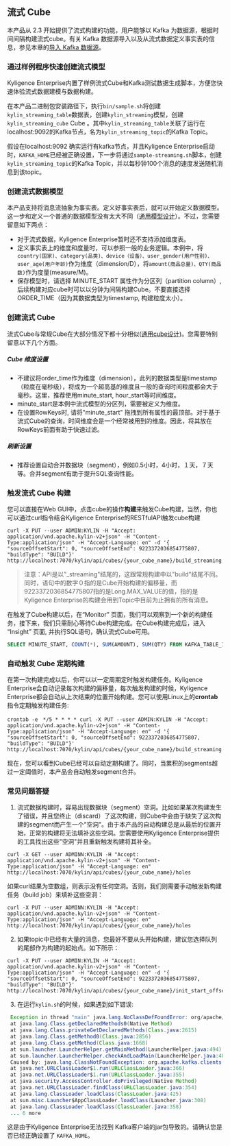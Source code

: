 ## 流式 Cube

本产品从 2.3 开始提供了流式构建的功能，用户能够以 Kafka 为数据源，根据时间间隔构建流式cube。有关 Kafka 数据源导入以及从流式数据定义事实表的信息，参见本章的[导入 Kafka 数据源](data_import/kafka_import.cn.md)。

### 通过样例程序快速创建流式模型

Kyligence Enterprise内置了样例流式Cube和Kafka测试数据生成脚本，方便您快速体验流式数据建模与数据构建。

在本产品二进制包安装路径下，执行`bin/sample.sh`将创建`kylin_streaming_table`数据表，创建`kylin_streaming`模型，创建`kylin_streaming_cube` Cube 。其中`kylin_streaming_table`关联了运行在localhost:9092的Kafka节点，名为`kylin_streaming_topic`的Kafka Topic。

假设在localhost:9092 确实运行有kafka节点，并且Kyligence Enterprise启动时，`KAFKA_HOME`已经被正确设置，下一步将通过`sample-streaming.sh`脚本，创建`kylin_streaming_topic`的Kafka Topic，并以每秒钟100个消息的速度发送随机消息到该topic。


### 创建流式数据模型

本产品支持将消息流抽象为事实表。定义好事实表后，就可以开始定义数据模型。这一步和定义一个普通的数据模型没有太大不同（[通用模型设计](data_modeling.cn.md)）。不过，您需要留意如下两点：

- 对于流式数据，Kyligence Enterprise暂时还不支持添加维度表。
- 定义事实表上的维度和度量时，可以参照一般的业务逻辑。本例中，将 `country(国家)、category(品类)、device（设备）、user_gender(用户性别)、user_age(用户年龄)`作为维度（dimension/D），将`amount(商品总量)、QTY(商品数)`作为度量(measure/M)。
- 保存模型时，请选择 MINUTE_START 属性作为分区列（partition column）, 后续构建对应cube时可以以分钟为间隔构建Cube。不要直接选择ORDER_TIME（因为其数据类型为timestamp, 构建粒度太小）。	

### 创建流式 Cube

流式Cube与常规Cube在大部分情况下都十分相似([通用cube设计](cube/create_cube.cn.md))。您需要特别留意以下几个方面。

##### Cube 维度设置

- 不建议将order\_time作为维度（dimension），此列的数据类型是timestamp（粒度在毫秒级），将成为一个超高基的维度且一般的查询时间粒度都会大于毫秒。这里，推荐使用minute\_start, hour\_start等时间维度。
- minute_start是本例中流式模型的分区列，需要被定义为维度。
- 在设置RowKeys时, 请将"minute\_start" 拖拽到所有属性的最顶部。对于基于流式Cube的查询，时间维度会是一个经常被用到的维度。因此，将其放在RowKeys前面有助于快速过滤。

##### 刷新设置

- 推荐设置自动合并数据块（segment），例如0.5小时，4小时，１天，７天等。合并segment有助于提升SQL查询性能。 

### 触发流式 Cube 构建

您可以直接在Web GUI中，点击cube的操作**构建**来触发Cube构建，当然，你也可以通过curl指令结合Kyligence Enterprise的RESTfulAPI触发cube构建

```shell
curl -X PUT --user ADMIN:KYLIN -H "Accept: application/vnd.apache.kylin-v2+json" -H "Content-Type:application/json" -H "Accept-Language: en" -d '{ "sourceOffsetStart": 0, "sourceOffsetEnd": 9223372036854775807, "buildType": "BUILD"}' http://localhost:7070/kylin/api/cubes/{your_cube_name}/build_streaming
```

> 注意：API是以"_streaming"结尾的，这跟常规构建中以"build"结尾不同。
> 同时，语句中的数字０指的是Cube开始构建的偏移量，而9223372036854775807指的是Long.MAX_VALUE的值，指的是Kyligence Enterprise的构建会用到Topic中目前为止拥有的所有消息。
>

在触发了Cube构建以后，在“Monitor” 页面，我们可以观察到一个新的构建任务，接下来，我们只需耐心等待Cube构建完成。在Cube构建完成后，进入 “Insight” 页面, 并执行SQL语句，确认流式Cube可用。

```sql
SELECT MINUTE_START, COUNT(*), SUM(AMOUNT), SUM(QTY) FROM KAFKA_TABLE_1 GROUP BY MINUTE_START ORDER BY MINUTE_START
```


### 自动触发 Cube 定期构建

在第一次构建完成以后，你可以以一定周期定时触发构建任务。Kyligence Enterprise会自动记录每次构建的偏移量，每次触发构建的时候，Kyligence Enterprise都会自动从上次结束的位置开始构建。您可以使用Linux上的**crontab**指令定期触发构建任务:

```shell
crontab -e　*/5 * * * * curl -X PUT --user ADMIN:KYLIN -H "Accept: application/vnd.apache.kylin-v2+json" -H "Content-Type:application/json" -H "Accept-Language: en" -d '{ "sourceOffsetStart": 0, "sourceOffsetEnd": 9223372036854775807, "buildType": "BUILD"}' http://localhost:7070/kylin/api/cubes/{your_cube_name}/build_streaming
```
现在，您可以看到Cube已经可以自动定期构建了。同时，当累积的segments超过一定阈值时，本产品会自动触发segment合并。


### 常见问题答疑

1. 流式数据构建时，容易出现数据块（segment）空洞。比如如果某次构建发生了错误，并且您终止（discard）了这次构建，则Cube中会由于缺失了这次构建的segment而产生一个"空洞"。由于本产品的自动构建总是从最后的位置开始，正常的构建将无法填补这些空洞。您需要使用Kyligence Enterprise提供的工具找出这些"空洞"并且重新触发构建将其补全。

```shell
curl -X GET --user ADMINN:KYLIN -H "Accept: application/vnd.apache.kylin-v2+json" -H "Content-Type:application/json" -H "Accept-Language: en" http://localhost:7070/kylin/api/cubes/{your_cube_name}/holes
```

如果curl结果为空数组，则表示没有任何空洞。否则，我们则需要手动触发新构建任务（build job）来填补这些空洞：

```shell
curl -X PUT --user ADMINN:KYLIN -H "Accept: application/vnd.apache.kylin-v2+json" -H "Content-Type:application/json" -H "Accept-Language: en" http://localhost:7070/kylin/api/cubes/{your_cube_name}/holes
```

2. 如果topic中已经有大量的消息，您最好不要从头开始构建，建议您选择队列的尾部作为构建的起始点。如下所示：

```shell
curl -X PUT --user ADMIN:KYLIN -H "Accept: application/vnd.apache.kylin-v2+json" -H "Content-Type:application/json" -H "Accept-Language: en" -d '{ "sourceOffsetStart": 0, "sourceOffsetEnd": 9223372036854775807, "buildType": "BUILD"}' http://localhost:7070/kylin/api/cubes/{your_cube_name}/init_start_offsets
```

3. 在运行`kylin.sh`的时候，如果遇到如下错误:

```java
 Exception in thread "main" java.lang.NoClassDefFoundError: org/apache/kafka/clients/producer/Producer
 at java.lang.Class.getDeclaredMethods0(Native Method)
 at java.lang.Class.privateGetDeclaredMethods(Class.java:2615)
 at java.lang.Class.getMethod0(Class.java:2856)
 at java.lang.Class.getMethod(Class.java:1668)
 at sun.launcher.LauncherHelper.getMainMethod(LauncherHelper.java:494)
 at sun.launcher.LauncherHelper.checkAndLoadMain(LauncherHelper.java:486)
 Caused by: java.lang.ClassNotFoundException: org.apache.kafka.clients.producer.Producer
 at java.net.URLClassLoader$1.run(URLClassLoader.java:366)
 at java.net.URLClassLoader$1.run(URLClassLoader.java:355)
 at java.security.AccessController.doPrivileged(Native Method)
 at java.net.URLClassLoader.findClass(URLClassLoader.java:354)
 at java.lang.ClassLoader.loadClass(ClassLoader.java:425)
 at sun.misc.Launcher$AppClassLoader.loadClass(Launcher.java:308)
 at java.lang.ClassLoader.loadClass(ClassLoader.java:358)
 ... 6 more
```
这是由于Kyligence Enterprise无法找到 Kafka客户端的jar包导致的。请确认您是否已经正确设置了 `KAFKA_HOME`。 

